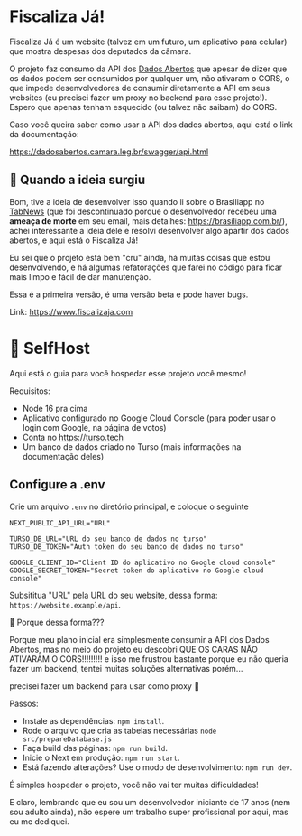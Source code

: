 # Fiscaliza Já!
Fiscaliza Já é um website (talvez em um futuro, um aplicativo para celular) que mostra despesas dos deputados da câmara.

O projeto faz consumo da API dos [Dados Abertos](https://dadosabertos.camara.leg.br/) que apesar de dizer que os dados podem ser consumidos por qualquer um, não ativaram o CORS, o que impede desenvolvedores de consumir diretamente a API em seus websites (eu precisei fazer um proxy no backend para esse projeto!). Espero que apenas tenham esquecido (ou talvez não saibam) do CORS.

Caso você queira saber como usar a API dos dados abertos, aqui está o link da documentação:

https://dadosabertos.camara.leg.br/swagger/api.html

## 👀 Quando a ideia surgiu
Bom, tive a ideia de desenvolver isso quando li sobre o Brasiliapp no [TabNews](https://www.tabnews.com.br/MrRayzor/o-brasiliapp-acabou) (que foi descontinuado porque o desenvolvedor recebeu uma **ameaça de morte** em seu email, mais detalhes: https://brasiliapp.com.br/), achei interessante a ideia dele e resolvi desenvolver algo apartir dos dados abertos, e aqui está o Fiscaliza Já!

Eu sei que o projeto está bem "cru" ainda, há muitas coisas que estou desenvolvendo, e há algumas refatorações que farei no código para ficar mais limpo e fácil de dar manutenção.

Essa é a primeira versão, é uma versão beta e pode haver bugs.

Link: https://www.fiscalizaja.com

# 🚀 SelfHost
Aqui está o guia para você hospedar esse projeto você mesmo!

Requisitos:

- Node 16 pra cima
- Aplicativo configurado no Google Cloud Console (para poder usar o login com Google, na página de votos)
- Conta no https://turso.tech
- Um banco de dados criado no Turso (mais informações na documentação deles)

## Configure a .env

Crie um arquivo `.env` no diretório principal, e coloque o seguinte

```
NEXT_PUBLIC_API_URL="URL"

TURSO_DB_URL="URL do seu banco de dados no turso"
TURSO_DB_TOKEN="Auth token do seu banco de dados no turso"

GOOGLE_CLIENT_ID="Client ID do aplicativo no Google cloud console"
GOOGLE_SECRET_TOKEN="Secret token do aplicativo no Google cloud console"
```

Subsititua "URL" pela URL do seu website, dessa forma:
`https://website.example/api`.

🤔 Porque dessa forma???

Porque meu plano inicial era simplesmente consumir a API dos Dados Abertos, mas no meio do projeto eu descobri QUE OS CARAS NÃO ATIVARAM O CORS!!!!!!!!! e isso me frustrou bastante porque eu não queria fazer um backend, tentei muitas soluções alternativas porém...

precisei fazer um backend para usar como proxy 🤡

Passos:
- Instale as dependências: `npm install`.
- Rode o arquivo que cria as tabelas necessárias `node src/prepareDatabase.js`
- Faça build das páginas: `npm run build`.
- Inicie o Next em produção: `npm run start`.
- Está fazendo alterações? Use o modo de desenvolvimento: `npm run dev`.

É simples hospedar o projeto, você não vai ter muitas dificuldades!

E claro, lembrando que eu sou um desenvolvedor iniciante de 17 anos (nem sou adulto ainda), não espere um trabalho super profissional por aqui, mas eu me dediquei.